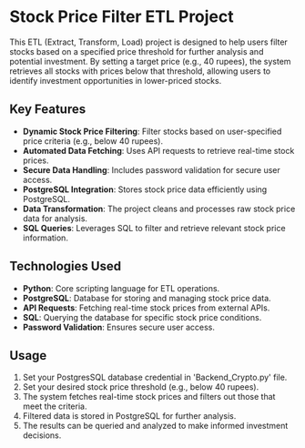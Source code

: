 # Stock Price Filter ETL Project

This ETL (Extract, Transform, Load) project is designed to help users filter stocks based on a specified price threshold for further analysis and potential investment. By setting a target price (e.g., 40 rupees), the system retrieves all stocks with prices below that threshold, allowing users to identify investment opportunities in lower-priced stocks.

## Key Features

- **Dynamic Stock Price Filtering**: Filter stocks based on user-specified price criteria (e.g., below 40 rupees).
- **Automated Data Fetching**: Uses API requests to retrieve real-time stock prices.
- **Secure Data Handling**: Includes password validation for secure user access.
- **PostgreSQL Integration**: Stores stock price data efficiently using PostgreSQL.
- **Data Transformation**: The project cleans and processes raw stock price data for analysis.
- **SQL Queries**: Leverages SQL to filter and retrieve relevant stock price information.

## Technologies Used

- **Python**: Core scripting language for ETL operations.
- **PostgreSQL**: Database for storing and managing stock price data.
- **API Requests**: Fetching real-time stock prices from external APIs.
- **SQL**: Querying the database for specific stock price conditions.
- **Password Validation**: Ensures secure user access.

## Usage

1. Set your PostgresSQL database credential in 'Backend_Crypto.py' file.
2. Set your desired stock price threshold (e.g., below 40 rupees).
3. The system fetches real-time stock prices and filters out those that meet the criteria.
4. Filtered data is stored in PostgreSQL for further analysis.
5. The results can be queried and analyzed to make informed investment decisions.
